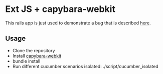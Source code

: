 # Ext JS + capybara-webkit

This rails app is just used to demonstrate a bug that is described [here](https://github.com/thoughtbot/capybara-webkit/issues/383).

## Usage

* Clone the repository
* Install [capybara-webkit](https://github.com/thoughtbot/capybara-webkit)
* bundle install
* Run different cucumber scenarios isolated: ./script/cucumber_isolated

